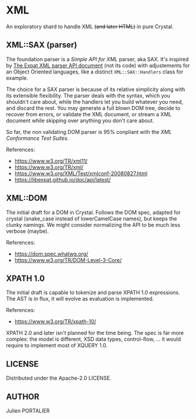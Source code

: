 # XML

An exploratory shard to handle XML ~~(and later HTML)~~ in pure Crystal.

## XML::SAX (parser)

The foundation parser is a _Simple API for XML_ parser, aka SAX. It's inspired
by [The Expat XML parser API
document](https://libexpat.github.io/doc/api/latest/) (not its code) with
adjustements for an Object Oriented languages, like a distinct
`XML::SAX::Handlers` class for example.

The choice for a SAX parser is because of its relative simplicity along with its
extensible flexibility. The parser deals with the syntax, which you shouldn't
care about, while the handlers let you build whatever you need, and discard the
rest. You may generate a full blown DOM tree, decide to recover from errors, or
validate the XML document, or stream a XML document while skipping over anything
you don't care about.

So far, the non validating DOM parser is 95% conpliant with the _XML Conformance
Test Suites_.

References:

- <https://www.w3.org/TR/xml11/>
- <https://www.w3.org/TR/xml/>
- <https://www.w3.org/XML/Test/xmlconf-20080827.html>
- <https://libexpat.github.io/doc/api/latest/>

## XML::DOM

The initial draft for a DOM in Crystal. Follows the DOM spec, adapted for crystal
(snake_case instead of lowerCamelCase names), but keeps the clunky namings. We
might consider normalizing the API to be much less verbose (maybe).

References:

- <https://dom.spec.whatwg.org/>
- <https://www.w3.org/TR/DOM-Level-3-Core/>

## XPATH 1.0

The initial draft is capable to tokenize and parse XPATH 1.0 expressions. The
AST is in flux, it will evolve as evaluation is implemented.

References:

- <https://www.w3.org/TR/xpath-10/>

XPATH 2.0 and later isn't planned for the time being. The spec is far more
complex: the model is different, XSD data types, control-flow, ... it would
require to implement most of XQUERY 1.0.

## LICENSE

Distributed under the Apache-2.0 LICENSE.

## AUTHOR

Julien PORTALIER
